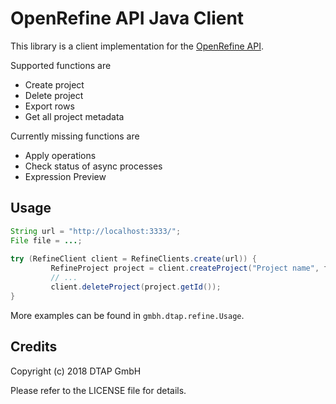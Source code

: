 # OpenRefine API Java Client 

This library is a client implementation for the [OpenRefine API](https://github.com/OpenRefine/OpenRefine/wiki/OpenRefine-API).

Supported functions are

* Create project
* Delete project
* Export rows
* Get all project metadata

Currently missing functions are

* Apply operations
* Check status of async processes
* Expression Preview

## Usage

```java
String url = "http://localhost:3333/";
File file = ...;
   
try (RefineClient client = RefineClients.create(url)) {
         RefineProject project = client.createProject("Project name", file);
         // ...
         client.deleteProject(project.getId());
}
```

More examples can be found in `gmbh.dtap.refine.Usage`.

## Credits

Copyright (c) 2018 DTAP GmbH

Please refer to the LICENSE file for details.
